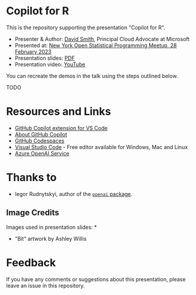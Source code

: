 # Copilot for R

This is the repository supporting the presentation "Copilot for R".

* Presenter & Author: [David Smith](https://www.linkedin.com/in/dmsmith/), Principal Cloud Advocate at Microsoft
* Presented at: [New York Open Statistical Programming Meetup, 28 February 2023](https://www.meetup.com/nyhackr/events/291662590/) 
* Presentation slides: [PDF](TODO)
* Presentation video: [YouTube](TODO) 

You can recreate the demos in the talk using the steps outlined below.

TODO

# Resources and Links

* [GitHub Copilot extension for VS Code](https://aka.ms/get-copilot)
* [About GitHub Copilot](https://github.com/features/copilot/)
* [GitHub Codespaces](https://github.com/features/codespaces)
* [Visual Studio Code](https://code.visualstudio.com/?WT.mc_id=aiml-88899-davidsmi) - Free editor available for Windows, Mac and Linux
* [Azure OpenAI Service](https://learn.microsoft.com/en-us/azure/cognitive-services/openai/overview?WT.mc_id=aiml-88899-davidsmi)

# Thanks to

* Iegor Rudnytskyi, author of the [`openai` package](https://github.com/irudnyts/openai).

## Image Credits

Images used in presentation slides:
* 
* "Bit" artwork by Ashley Willis

# Feedback

If you have any comments or suggestions about this presentation, please leave an issue in this repository.